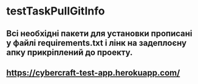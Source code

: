 # testTaskPullGitInfo
## Всі необхідні пакети для установки прописані у файлі requirements.txt і лінк на задеплоєну апку прикріплений до проекту.
## https://cybercraft-test-app.herokuapp.com/